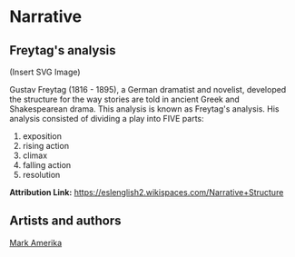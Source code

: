 # Narrative


## Freytag's analysis

(Insert SVG Image)

Gustav Freytag (1816 - 1895), a German dramatist and novelist, developed the structure for the way stories are told in ancient Greek and Shakespearean drama. This analysis is known as Freytag's analysis. His analysis consisted of dividing a play into FIVE parts:

1. exposition
2. rising action
3. climax
4. falling action
5. resolution

**Attribution Link:** https://eslenglish2.wikispaces.com/Narrative+Structure


## Artists and authors
[Mark Amerika](http://www.altx.com/amerika.online/)